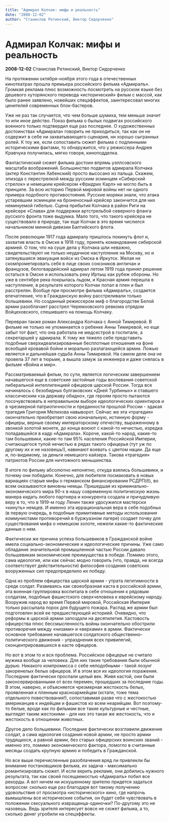 ```yaml
---
title: "Адмирал Колчак: мифы и реальность"
date: "2008-12-02"
author: "Станислав Ретинский, Виктор Сидорченко"
---
```


# Адмирал Колчак: мифы и реальность

**2008-12-02** Станислав Ретинский, Виктор Сидорченко

На протяжении октября-ноября этого года в отечественных кинотеатрах прошла премьера российского фильма «Адмиралъ». Громкая реклама плюс возможность посмотреть на русском языке без дешевого хуторянского перевода «исторический» фильм с массой, как было ранее заявлено, новейших спецэффектов, заинтересовал многих ценителей современных блок-бастеров.

Уже не раз так случается, что чем больше шумиха, тем меньше значит то или иное действо. Показ фильма о былых подвигах российского военного только подтвердил еще раз последнее. О художественных достоинствах «Адмирала» говорить не приходиться, так как он не содержит в себе ни захватывающего сценария, ни хорошо сыгранных ролей. К тоу же, если сопоставить сюжет фильма с подлинными историческими фактами, то обнаружится, что у режиссера Андрея Кравчука получилась, мягко говоря, киноподделка.

Фантастический сюжет фильма достоин впрямь уэллсовского масштаба воображений. Большинство подвигов адмирала Колчака (актер Константин Хабенский) просто высосано из пальца. Скажем, эпизода с перестрелкой между русским эсминцем «Сибирский стрелок» и немецким крейсером «Фридрих Карл» не могло быть в принципе. За всю историю Первой мировой войны нет ни одного примера подобного противостояния. Русские моряки знали, что атака устаревшим эсминцем на броненосный крейсер закончится для них неминуемой гибелью. Сцена прибытия Колчака в район Риги на крейсере «Слава» для поддержки артстрельбой северного фланга русского фронта тоже выдумка. Мало того, что такого крейсера не существовало в природе, так еще Колчак в это время числился начальником минной дивизии Балтийского флота.

После революции 1917 года адмиралу пришлось покинуть флот и, захватив власть в Омске в 1918 году, принять командование сибирской армией. О том, что на суше дела у Колчака шли неважно, свидетельствуют не только неудачное наступление на Москву, но и затянувшаяся эвакуация войск из Омска в Иркутск. Желая не скомпрометировать себя в лице своих союзников англичан и французов, белогвардейский адмирал летом 1919 года принял решение остаться в Омске и использовать реку Иртыш как рубеж обороны. Но уже в сентябре река покрылась льдом, и Красная армия перешла в наступление, в результате которого Колчак попал в плен и был расстрелян. Вообще при просмотре фильма «Адмиралъ», создается впечатление, что в Гражданскую войну расстреливали только большевики. Но созданный режиссером миф о благородстве Белой армии разоблачает расстрел Черемховского ревкома отрядом Войцеховского, спешившего на помощь Колчаку.

Перевран также роман Александра Колчака с Анной Тимиревой. В фильме не только не упоминается о ребенке Анны Тимиревой, но еще забыт тот факт, что она работала не медсестрой в госпитале, а секретаршей у адмирала. К тому же тяжело себе представить подобные сверхидеализированные бесплотные отношения на фоне всеобщей кровавой бойни и морально разлагающейся армии. Ложью является и дальнейшая судьба Анны Тимиревой. На самом деле она не провела 37 лет в тюрьме, а вышла замуж за инженера и даже снялась в фильме «Война и мир».

Рассматриваемый фильм, по сути, является логическим завершением начавшегося еще в советские застойные годы воспевания советской либеральной интеллигенцией офицеров царской России. Тогда все начиналось с безобидных булгаковских «Дней Турбиных» и ставшего классическим «за державу обидно», где героям просто пытаются посочувствовать в неправильном выборе идеологических ориентиров и в чрезмерной патриотичности и преданности прошлой России - эдакая трагедия Григория Мелихова навыворот. Сейчас же эта «трагедия» окончательно приобретает свою изначальную, истинную форму - офицеры, верные своему императорскому отечеству, выраженному в звонкой золотой монете, до конца воюют с какой-то нечистью, изредка попадавшейся в кадр «Адмирала». Короче, какой-то народ, какие-то там большевики, какие-то там 95% населения Российской Империи, считающегося тупой нечистью в рядах такого офицерья (тут уж по другому их и не назовешь!), навинают воевать с цветом нации. Да еще и, по-видимому, за деньги немецкого кайзера. Такова «трагедия» патриотов России для ничтожного меньшинства.

В итоге по фильму абсолютно непонятно, откуда взялись большевики, и почему они победили. Конечно, для любителя посмаковать в новых вариациях старые мифы о германском финансировании РСДРП(б), во всем оказываются виновны немцы. Пришедшая из криминально-экономического мира 90-х в нашу современную политическую жизнь манера кидать любого партнера и конкурента создала и причудливую веру в то, что в 1919-м году Ленин также удосужился мастерски «кинуть» немцев. И именно эта иррациональная вера в себе подобных (в первую очередь, в подобные примитивные методы использования коммунистами противоречий в буржуазном лагере) создает почву для существования мифа о немецком золоте, нежели какие-то фактические данные о нем.

Фактически же причина успеха большевиков в Гражданской войне имела социально-экономические и идеологические причины. Уже само обладание значительной промышленной частью России давало большевикам экономические преимущества в победе. Помимо этого, сама идеология, или как сейчас модно говорить (что, правда, не всегда соответствует действительности) философия создания советских вооруженных сил предопределило их победу.

Одна из проблем офицерства царской армии - утрата легитимности в среде солдат. Развиваясь как своеобразная каста в российской армии, эта военная группировка воспитала в себе отношения к рядовым солдатам, подобные фашистского сверхчеловека к еврейскому народу. Вооружив народ во время Первой мировой, Российская Империя только рассыпала порох для будущего пожара. Распад же армии был подготовлен всей ее предшествующей историей. Очевидно, что реформы в царской армии запоздали на десятилетия. Кастовость офицерства плюс бессмысленность войны окончательно обострили противоречия между «низами» и «верхами» в армии. Фактически основное требование начавшегося солдатского общественно-политического движения - упразднения всех привилегий, сконцентрировавшихся в касте офицеров.

Но вот в этом то и вся проблема. Российское офицерье не считало мужика вообще за человека. Для них такие требования были обычной дурью. Никакого компромисса с себе неподобными - такой лозунг закоренелых белых офицеров. И в этом вся их идеология поражения. Последние фактически проспали целый век. Живя кастой, они были законсервированными от всех перемен, прошедших за последние годы. В этом, наверно, и объясняется чрезмерная жестокость белых, проявленная к пленным красноармейцам (кстати, тоже тема отдельного повествования!), сопоставимая разве что с жестокостью американцев к индейцам и фашистов ко всем неарийцам. Вот поэтому-то белые, вроде как по фильмам все такие культурные и честные, выглядят таким жестокими - для них это такая же жестокость, что и жестокость в отношении животных.

Другое дело большевики. Последние фактически возглавили движение солдат, а сама идеология создания новой армии, не просто армии трудящихся, а равной армии, без старых офицерских воинских званий - именно это, помимо экономического фактора, помогло в считанные месяцы создать крупную армию и победить в Гражданской.

Но все выше перечисленные разоблачения вряд ли привлекли бы внимание постановщиков фильма, их задача - максимально романтизировать сюжет. И если верить рекламе, они добились нужного результата, так как своей посещаемостью «Адмиралъ» побил все рекорды. А вот ничем ни искушенному зрителю придется задаться вопросом: сколько еще раз благодаря вот такому получению удовольствия от просмотра «исторического» кино, где напрочь вымышлены все исторические события, он будет себя чувствовать в положении сексуального извращенца-одиночки? По-другому это не назовешь. Ведь зрителя интересует вовсе не сюжет фильма, а то, сколько денег угробили на спецэффекты.